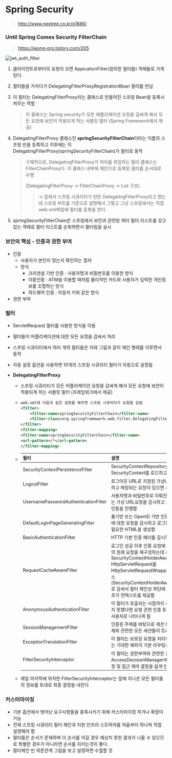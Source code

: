 # Spring Security

> http://www.nextree.co.kr/p1886/



###  Until Spring Comes Security FilterChain

> https://jeong-pro.tistory.com/205

![jwt_auth_filter](..\..\img\jwt_auth_filter.png)



1. 클라이언트로부터의 요청이 오면 AppicationFilter(정의한 필터들) 객체들로 가게 된다.

2. 필터들을 거치다가 DelegatingFilterProxyRegistrationBean 필터를 만남

3. 이 필터는 DelegatingFilterProxy라는 클래스로 만들어진 스프링 Bean을 등록시켜주는 역할

   > 이 클래스는 Spring security가 모든 애플리케이션 요청을 감싸게 해서 모든 요청에 보안이 적용되게 하는 서블릿 필터 (Spring Framework에서 제공)
   
4. DelegatingFilterProxy 클래스인 **springSecurityFilterChain**이라는 이름의 스프링 빈을 등록하고 이후에는 이 DelegatingFilterProxy(springSecurityFilterChain)가 필터로 동작

   >
   >구체적으로, DelegatingFilterProxy가 처리를 위임하는 필터 클래스는 FilterChainProxy다. 이 클래스 내부에 체인으로 등록된 필터를 순서대로 수행
   >
   >(DelegatingFilterProxy → FilterChainProxy → List 구조)
   >
   >> → 앞에서 스프링 시큐리티가 만든 DelegatingFilterProxy라고 했는데 스프링 부트를 기준으로 설명해서 그렇고 그냥 스프링에서는 직접 web.xml파일에 필터를 등록을 한다.
   
5. springSecurityFilterChain은 스프링에서 보안과 관련된 여러 필터 리스트를 갖고 있는 객체로 필터 리스트를 순회하면서 필터링을 실시



### 보안의 핵심 - 인증과 권한 부여

* 인증
  * 사용자가 본인이 맞는지 확인하는 절차
  * 방식
    * 크리덴셜 기반 인증 : 사용자명과 비밀번호를 이용한 방식
    * 이중인증 : ATM을 이용할 때처럼 물리적인 카드와 사용자가 입력한 개인정보를 조합하는 방식
    * 하드웨어 인증 : 자동차 키와 같은 방식
* 권한 부여



### 필터

* ServletRequest 필터를 사용한 방식을 이용

* 필터들이 어플리케이션에 대한 모든 요청을 감싸서 처리

* 스프링 시큐리티에서 여러 개의 필터들은 아래 그림과 같이 체인 형태를 이루면서 동작

* 자동 설정 옵션을 사용하면 10개의 스프링 시큐리티 필터가 자동으로 설정됨

* **DelegatingFilterProxy** 

  * 스프링 시큐리티가 모든 어플리케이션 요청을 감싸게 해서 모든 요청에 보안이 적용되게 하는 서블릿 필터 (프레임워크에서 제공)

  * ``` xml
    web.xml에 다음과 같은 설정을 해주면 스프링 시큐리티가 요청을 감쌈
    <filter>
        <filter-name>springSecurityFilterChain</filter-name>
        <filter-class>org.springframework.web.filter.DelegatingFilterProxy</filter-class>
    </filter>
    <filter-mapping>
    <filter-name>springSecurityFilterChain</filter-name>
    <url-pattern>/*</url-pattern>
    </filter-mapping>
    ```
    
  * | 필터                                 | 설명                                                         |
    | ------------------------------------ | ------------------------------------------------------------ |
    | SecurityContextPersistenceFilter     | SecurityContextRepository에서 SecurityContext를 로드하고 저장하는 일을 담당함 |
    | LogoutFilter                         | 로그아웃 URL로 지정된 가상URL에 대한 요청을 감시하고 매칭되는 요청이 있으면 사용자를 로그아웃시킴 |
    | UsernamePasswordAuthenticationFilter | 사용자명과 비밀번호로 이뤄진 폼기반 인증에 사용하는 가상 URL요청을 감시하고 요청이 있으면 사용자의 인증을 진행함 |
    | DefaultLoginPageGeneratingFilter     | 폼기반 또는 OpenID 기반 인증에 사용하는 가상URL에 대한 요청을 감시하고 로그인 폼 기능을 수행하는데 필요한 HTML을 생성함 |
    | BasicAuthenticationFilter            | HTTP 기본 인증 헤더를 감시하고 이를 처리함                   |
    | RequestCacheAwareFilter              | 로그인 성공 이후 인증 요청에 의해 가로채어진 사용자의 원래 요청을 재구성하는데 사용됨 SecurityContextHolderAwareRequestFilter HttpServletRequest를 HttpServletRequestWrapper를 상속하는 하위 클래스(SecurityContextHolderAwareRequestWrapper)로 감싸서 필터 체인상 하단에 위치한 요청 프로세서에 추가 컨텍스트를 제공함 |
    | AnonymousAuthenticationFilter        | 이 필터가 호출되는 시점까지 사용자가 아직 인증을 받지 못했다면 요청 관련 인증 토큰에서 사용자가 익명 사용자로 나타나게 됨 |
    | SessionManagementFilter              | 인증된 주체를 바탕으로 세션 트래킹을 처리해 단일 주체와 관련한 모든 세션들이 트래킹되도록 도움 |
    | ExceptionTranslationFilter           | 이 필터는 보호된 요청을 처리하는 동안 발생할 수 있는 기대한 예외의 기본 라우팅과 위임을 처리함 |
    | FilterSecurityInterceptor            | 이 필터는 권한부여와 관련한 결정을 AccessDecisionManager에게 위임해 권한부여 결정 및 접근 제어 결정을 쉽게 만들어 줌 |

  * 제일 마지막에 위치한 FilterSecurityInterceptor는 앞에 지나온 모든 필터들의 정보를 토대로 최종 결정을 내린다



### 커스터마이징

* 기본 옵션에서 벗어난 요구사항들을 충족시키기 위해 커스터마이징 하거나 확장이 가능
* 전체 스프링 시큐리티 필터 체인과 지원 인프라 스트럭쳐를 처음부터 하나씩 직접 설정해야 함
* 필터들은 순서가 존재하며 이 순서를 어길 경우 예상치 못한 결과가 나올 수 있으므로 특별한 경우가 아니라면 순서를 지키는것이 좋다.
* 필터체인 빈 의존관계 그림을 보고 설정하면 수월할 것
